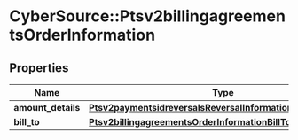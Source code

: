 # CyberSource::Ptsv2billingagreementsOrderInformation

## Properties
Name | Type | Description | Notes
------------ | ------------- | ------------- | -------------
**amount_details** | [**Ptsv2paymentsidreversalsReversalInformationAmountDetails**](Ptsv2paymentsidreversalsReversalInformationAmountDetails.md) |  | [optional] 
**bill_to** | [**Ptsv2billingagreementsOrderInformationBillTo**](Ptsv2billingagreementsOrderInformationBillTo.md) |  | [optional] 


